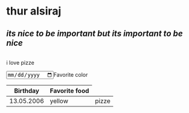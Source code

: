 <h1><b> thur alsiraj</b></h1>
<h2><em>its nice to be important but its important to be nice</em></h2>
<img scr="https://tse3.mm.bing.net/th?id=OIP.x_MFIqiZQ7B3ZgEi8OydoAHaEK&pid=Api&P=0&w=277&h=157b"/>
<p>i love pizze</p>
<table>
   <thead>
    <tr>
        <th>Birthday</th>
     <input type="date" name=""
        <th>Favorite color</th>
        <th>Favorite food</th>
    </tr> 
   </thead>
 <tr>
        <td> 13.05.2006</td>
        <td>yellow</td>
        <td>pizze</td>
    </tr>
